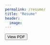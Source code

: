 ```yaml
---
permalink: /resume/
title: "Resume"
header:
  image: 
---
```

 <div class="btn-container">
<a href="https://github.com/Sinamhd9/sinamhd9.github.io/raw/master/images/Sina_resume_update10302020.pdf"><button class="btn">View PDF</button></a>
  </div>
